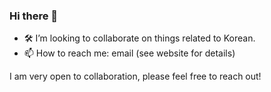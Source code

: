 ### Hi there 👋
- 🛠️ I’m looking to collaborate on things related to Korean.
- 📫 How to reach me: email (see website for details)

I am very open to collaboration, please feel free to reach out!

<!--
**mcognetta/mcognetta** is a ✨ _special_ ✨ repository because its `README.md` (this file) appears on your GitHub profile.

Here are some ideas to get you started:

- 🔭 I’m currently working on ...
- 🌱 I’m currently learning ...
- 👯 I’m looking to collaborate on ...
- 🤔 I’m looking for help with ...
- 💬 Ask me about ...
- 📫 How to reach me: ...
- 😄 Pronouns: ...
- ⚡ Fun fact: ...
-->
